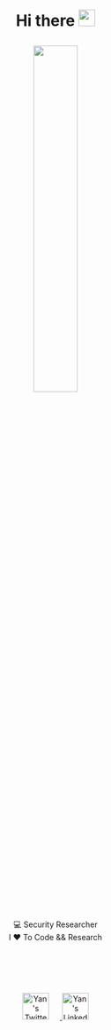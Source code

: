<h1>
	<p align="center">Hi there <a href="#"><img style="margin-top:-13px;cursor:grab; " width="30px" src="https://img.icons8.com/?size=256&id=1H52efUsDX7A&format=png"></a> </p>
</h1>


<p align="center">
	<a href="#">
	<img width="40%" src="https://github.com/user-attachments/assets/6b1111f6-35da-40b4-b38e-f19e4afc7906">
	</a>
</p>
<p align="center">
	<a>
	💻 Security Researcher
	</a>
	<br/>
	<a>
	I ❤ To Code && Research
	</a>
	<br/>
	
</p>
<h1>
	<br/>
</h1>

<p align="center">
  <a href="https://x.com/0x7F454C">
    <img alt="Yan's Twitter" src="https://img.icons8.com/plasticine/100/twitterx.png" width="48" style="margin-right: 20px;">
  </a><a href="https://linkedin.com/in/yanoc">
    <img alt="Yan's LinkedIn" src="https://img.icons8.com/plasticine/100/linkedin.png" width="48">
  </a>
</p>
